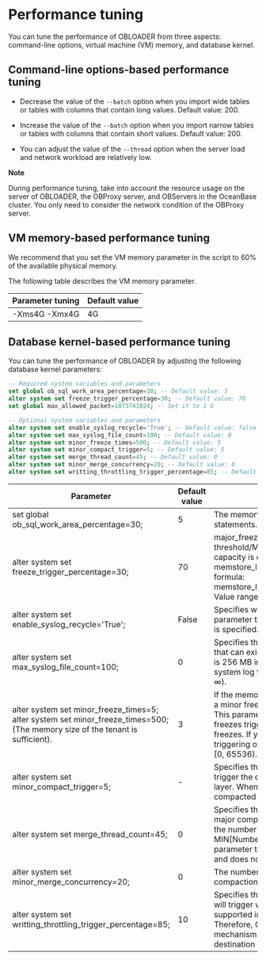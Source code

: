 Performance tuning 
=======================================

You can tune the performance of OBLOADER from three aspects: command-line options, virtual machine (VM) memory, and database kernel. 

Command-line options-based performance tuning 
------------------------------------------------------------------

* Decrease the value of the `--batch` option when you import wide tables or tables with columns that contain long values. Default value: 200.

  

* Increase the value of the `--batch` option when you import narrow tables or tables with columns that contain short values. Default value: 200.

  

* You can adjust the value of the `--thread` option when the server load and network workload are relatively low.

  



**Note**



During performance tuning, take into account the resource usage on the server of OBLOADER, the OBProxy server, and OBServers in the OceanBase cluster. You only need to consider the network condition of the OBProxy server.

VM memory-based performance tuning 
-------------------------------------------------------

We recommend that you set the VM memory parameter in the script to 60% of the available physical memory. 

The following table describes the VM memory parameter.


| **Parameter tuning** | **Default value** |
|----------------------|-------------------|
| -Xms4G -Xmx4G        | 4G                |



Database kernel-based performance tuning 
-------------------------------------------------------------

You can tune the performance of OBLOADER by adjusting the following database kernel parameters:

```sql
-- Required system variables and parameters
set global ob_sql_work_area_percentage=30; -- Default value: 5
alter system set freeze_trigger_percentage=30; -- Default value: 70
set global max_allowed_packet=1073741824; -- Set it to 1 G

-- Optional system variables and parameters
alter system set enable_syslog_recycle='True'; -- Default value: false
alter system set max_syslog_file_count=100; -- Default value: 0
alter system set minor_freeze_times=500; -- Default value: 5
alter system set minor_compact_trigger=5; -- Default value: 5
alter system set merge_thread_count=45; -- Default value: 0
alter system set minor_merge_concurrency=20; -- Default value: 0
alter system set writting_throttling_trigger_percentage=85; -- Default value: 10
```



|                                                                 **Parameter**                                                                  | **Default value** |                                                                                                                                                              **Description**                                                                                                                                                               |
|------------------------------------------------------------------------------------------------------------------------------------------------|-------------------|--------------------------------------------------------------------------------------------------------------------------------------------------------------------------------------------------------------------------------------------------------------------------------------------------------------------------------------------|
| set global ob_sql_work_area_percentage=30;                                                                                                     | 5                 | The memory utilization during the execution of SQL statements.                                                                                                                                                                                                                                                                             |
| alter system set freeze_trigger_percentage=30;                                                                                                 | 70                | major_freeze_trigger_percent = major_freeze trigger threshold/Memstore capacity.  The memstore capacity is calculated based on the value of memstore_lmt_percent by using the following formula:  memstore_lmt_percent=memstore_limit/min_memory.  Value range: (0, 100).                  |
| alter system set enable_syslog_recycle='True';                                                                                                 | False             | Specifies whether to recycle old system logs.  This parameter takes effect when max_syslog_file_count is specified.                                                                                                                                                                                                                        |
| alter system set max_syslog_file_count=100;                                                                                                    | 0                 | Specifies the maximum number of system log files that can exist at the same time. Each system log file is 256 MB in size. If you set this parameter to 0, system log files will not be deleted.  Value range: \[0, + ∞).                                                                                                   |
| alter system set minor_freeze_times=5; alter system set minor_freeze_times=500; (The memory size of the tenant is sufficient). | 3                 | If the memory usage reaches a predefined threshold, a minor freeze or a major freeze will be triggered. This parameter specifies the number of minor freezes triggered between two consecutive major freezes. If you set this parameter to 0, automatic triggering of minor freezes is disabled.  Value range:\[0, 65536). |
| alter system set minor_compact_trigger=5;                                                                                                      | -                 | Specifies the number of mini SSTables in a layer to trigger the compaction of all mini SSTables in this layer. When this value is reached, mini SSTables are compacted into new SSTables of the next layer.                                                                                                                                |
| alter system set merge_thread_count=45;                                                                                                        | 0                 | Specifies the number of worker threads for daily major compactions. When the default value is used, the number of threads for major compaction is MIN\[Number of logical CPUs \* 30%, 10\]. This parameter takes effect immediately after modification and does not require a restart.  Value range: \[0, 64\].            |
| alter system set minor_merge_concurrency=20;                                                                                                   | 0                 | The number of concurrent threads for a minor compaction.                                                                                                                                                                                                                                                                                   |
| alter system set writting_throttling_trigger_percentage=85;                                                                                    | 10                | Specifies the threshold of server memory usage that will trigger write throttling. This system parameter is supported in OceanBase Database V2.2.30 and later. Therefore, OBLOADER must be designed with the mechanism of preventing full disk usage in the destination database during data importing.                                    |





